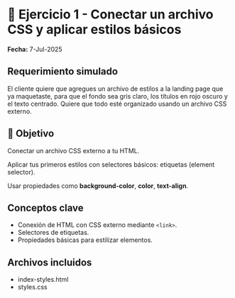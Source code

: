 # 📝 Ejercicio 1 - Conectar un archivo CSS y aplicar estilos básicos

**Fecha:** 7-Jul-2025

## Requerimiento simulado

El cliente quiere que agregues un archivo de estilos a la landing page que ya maquetaste, para que el fondo sea gris claro, los títulos en rojo oscuro y el texto centrado. Quiere que todo esté organizado usando un archivo CSS externo.

## 🎯 Objetivo

Conectar un archivo CSS externo a tu HTML.

Aplicar tus primeros estilos con selectores básicos: etiquetas (element selector).

Usar propiedades como **background-color**, **color**, **text-align**.

## Conceptos clave

- Conexión de HTML con CSS externo mediante `<link>`.
- Selectores de etiquetas.
- Propiedades básicas para estilizar elementos.

## Archivos incluidos

- index-styles.html
- styles.css

